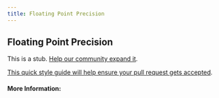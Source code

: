 ```yaml
---
title: Floating Point Precision
---
```


## Floating Point Precision

This is a stub. [Help our community expand it](https://github.com/freeCodeCamp/guide-articles/tree/master/articles/Math/Number-Theory/Floating-Point-Precision/index.md).

[This quick style guide will help ensure your pull request gets accepted](https://github.com/freeCodeCamp/guide-articles/blob/master/README.md).

<!-- The article goes here, in GitHub-flavored Markdown. Feel free to add YouTube videos, images, and CodePen/JSBin embeds  -->

#### More Information:
<!-- Please add any articles you think might be helpful to read before writing the article -->


